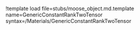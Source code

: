 !template load file=stubs/moose_object.md.template name=GenericConstantRankTwoTensor syntax=/Materials/GenericConstantRankTwoTensor